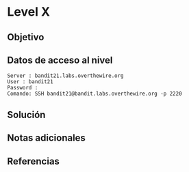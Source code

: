 # Level X
## Objetivo
## Datos de acceso al nivel
```
Server : bandit21.labs.overthewire.org
User : bandit21
Password : 
Comando: SSH bandit21@bandit.labs.overthewire.org -p 2220
```
## Solución 
## Notas adicionales
## Referencias